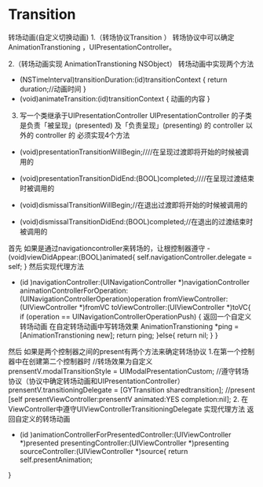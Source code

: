 # Transition
转场动画(自定义切换动画) 
1.（转场协议Transition <UIViewControllerTransitioningDelegate>）
转场协议中可以确定AnimationTranstioning ，UIPresentationController。

2.（转场动画实现 AnimationTranstioning  NSObject<UIViewControllerAnimatedTransitioning>）
转场动画中实现两个方法
- (NSTimeInterval)transitionDuration:(id<UIViewControllerContextTransitioning>)transitionContext
{
    return duration;//动画时间
}
- (void)animateTransition:(id<UIViewControllerContextTransitioning>)transitionContext
{
动画的内容
}

3. 写一个类继承于UIPresentationController
UIPresentationController 的子类是负责「被呈现」(presented) 及「负责呈现」(presenting) 的 controller 以外的 controller 的
必须实现4个方法
- (void)presentationTransitionWillBegin;////在呈现过渡即将开始的时候被调用的

- (void)presentationTransitionDidEnd:(BOOL)completed;////在呈现过渡结束时被调用的

- (void)dismissalTransitionWillBegin;//在退出过渡即将开始的时候被调用的

- (void)dismissalTransitionDidEnd:(BOOL)completed;//在退出的过渡结束时被调用的


首先 如果是通过navigationcontroller来转场的，让根控制器遵守<UINavigationControllerDelegate>
-(void)viewDidAppear:(BOOL)animated{
    self.navigationController.delegate = self;
}
然后实现代理方法
- (id <UIViewControllerAnimatedTransitioning>)navigationController:(UINavigationController *)navigationController
                                   animationControllerForOperation:(UINavigationControllerOperation)operation
                                                fromViewController:(UIViewController *)fromVC
                                                  toViewController:(UIViewController *)toVC{
    if (operation == UINavigationControllerOperationPush) {
        返回一个自定义转场动画 在自定转场动画中写转场效果
       AnimationTranstioning *ping = [AnimationTranstioning new];
        return ping;
    }else{
        return nil;
    }
}

然后 如果是两个控制器之间的present有两个方法来确定转场协议
1.在第一个控制器中在创建第二个控制器时
//转场效果为自定义
 prensentV.modalTransitionStyle = UIModalPresentationCustom;
//遵守转场协议（协议中确定转场动画和UIPresentationController）
    prensentV.transitioningDelegate = [GYTransition sharedtransition];
//present
        [self presentViewController:prensentV animated:YES completion:nil];
2. 在ViewController中遵守UIViewControllerTransitioningDelegate
实现代理方法 返回自定义的转场动画
- (id <UIViewControllerAnimatedTransitioning>)animationControllerForPresentedController:(UIViewController *)presented presentingController:(UIViewController *)presenting sourceController:(UIViewController *)source{
    return self.presentAnimation;

}
